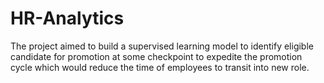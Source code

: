 # HR-Analytics
The project aimed to build a supervised learning model to identify eligible  candidate for promotion at some checkpoint to expedite the promotion  cycle which would reduce the time of employees to transit into new role. 
